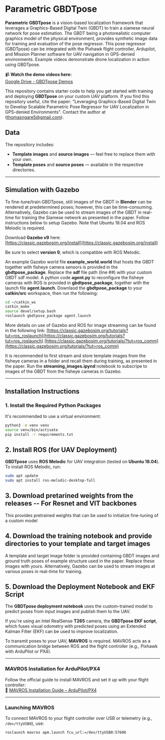 # **Parametric GBDTpose**

**Parametric GBDTpose** is a vision-based localization framework that leverages a Graphics-Based Digital Twin (GBDT) to train a siamese neural network for pose estimation. The GBDT being a photorealistic computer graphics model of the physical environment, provides synthetic image data for training and evaluation of the pose regressor. This pose regressor (GBDTpose) can be integrated with the Pixhawk flight controller, Ardupilot, and Mission Planner software for UAV navigation in GPS-denied environments.
Example videos demonstrate drone localization in action using GBDTpose. 

📹 **Watch the demo videos here:**  
[Google Drive - GBDTpose Demos](https://drive.google.com/drive/folders/126kFGxMAw3pU-g0phBOq0ywAM3b9NQak)

This repository contains starter code to help you get started with training and deploying **GBDTpose** on your custom UAV platform.
If you find this repository useful, cite the paper: 
"Leveraging Graphics-Based Digital Twin to Develop Scalable Parametric Pose Regressor for UAV Localization in GPS-denied Environments".
Contact the author at (thomasngare5@gmail.com).

## **Data**

The repository includes:

- **Template images** and **source images** — feel free to replace them with your own.
- **Template poses** and **source poses** — available in the respective directories.

---

## **Simulation with Gazebo**

To fine-tune/train GBDTpose, still images of the GBDT in **Blender** can be rendered at predetermined poses; however, this can be time-consuming.
Alternatively, Gazebo can be used to stream images of the GBDT in real-time for training the Siamese network as presented in the paper. 
Follow instructions below to setup Gazebo. Note that Ubuntu 18.04 and ROS Melodic is required.

Download **Gazebo v9** here:  
[https://classic.gazebosim.org/install](https://classic.gazebosim.org/install)

Be sure to select **version 9**, which is compatible with ROS Melodic.

An example Gazebo world file **example_world.world** that hosts the GBDT together with fisheye camera sensors is provided in the **gbdtpose_package**. Replace the **sdf** file path (line ##) with your custom GBDT sdf model. A python code **agent.py** to reconfigure the fisheye cameras with ROS is provided in **gbdtpose_package**, together with the launch file **agent.launch**. Downlaod the **gbdtpose_package** to your **catkin/src** workspace, then run the following:
```bash
cd ~/catkin_ws
catkin_make
source devel/setup.bash
roslaunch gbdtpose_package agent.launch
```
More details on use of Gazebo and ROS for image streaming can be found in the following link:
[https://classic.gazebosim.org/tutorials?tut=ros_roslaunch](https://classic.gazebosim.org/tutorials?tut=ros_roslaunch)
[https://classic.gazebosim.org/tutorials/?tut=ros_comm](https://classic.gazebosim.org/tutorials/?tut=ros_comm)

It is recommended to first stream and store template images from the fisheye cameras in a folder and recall them during training, as presented in the paper. Run the **streaming_images.ipynd** notebook to subscripe to images of the GBDT from the fisheye cameras in Gazebo.

---

## **Installation Instructions**

### **1. Install the Required Python Packages**

It's recommended to use a virtual environment:

```bash
python3 -m venv venv
source venv/bin/activate
pip install -r requirements.txt
```

## **2. Install ROS (for UAV Deployment)**

**GBDTpose** uses **ROS Melodic** for UAV integration (tested on **Ubuntu 18.04**).  
To install ROS Melodic, run:

```bash
sudo apt update
sudo apt install ros-melodic-desktop-full
```
## **3. Download pretarined weights from the releases -- For Resnet and VIT backbones**
This provides pretrained weights that can be used to initialize fine-tuning of a custom model

## **4. Download the training notebook and provide directories to your template and target images**
A template and target image folder is provided containing GBDT images and ground truth poses of example structure used in the paper.
Replace these images with yours. Alternatively, Gazebo can be used to stream images at various poses in real-time for training.

## **5. Download the Deployment Notebook and EKF Script**

The **GBDTpose deployment notebook** uses the custom-trained model to predict poses from input images and publish them to the UAV.  

If you're using an Intel RealSense **T265** camera, the **GBDTpose EKF script**, which fuses visual odometry with predicted poses using an Extended Kalman Filter (EKF) can be used to improve localization.

To transmit poses to your UAV, **MAVROS** is required. MAVROS acts as a communication bridge between ROS and the flight controller (e.g., Pixhawk with ArduPilot or PX4).

---

### **MAVROS Installation for ArduPilot/PX4**

Follow the official guide to install MAVROS and set it up with your flight controller:  
🔗 [MAVROS Installation Guide – ArduPilot/PX4](https://ardupilot.org/dev/docs/ros-install.html)

---

### **Launching MAVROS**

To connect MAVROS to your flight controller over USB or telemetry (e.g., `/dev/ttyUSB0`), use:

```bash
roslaunch mavros apm.launch fcu_url:=/dev/ttyUSB0:57600
